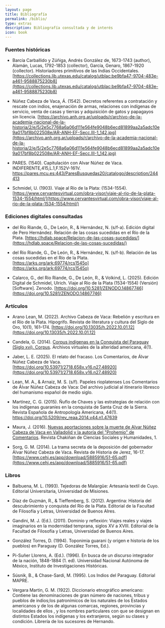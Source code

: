 ```yaml
---
layout: page
title: Bibliografía
permalink: /biblio/
type: extras
description: Bibliografía consultada y de interés
icon: book
---
```


### Fuentes históricas

* Barcía Carballido y Zúñiga, Andrés González de, 1673-1743 (author), Alamán, Lucas, 1792-1853 (collector), García, Genaro, 1867-1920 (collector). Historiadores primitivos de las Indias Occidentales. [https://collections.lib.utexas.edu/catalog/utblac:be9bfa47-9704-483e-a461-9588875230b8](https://collections.lib.utexas.edu/catalog/utblac:be9bfa47-9704-483e-a461-9588875230b8)

* Núñez Cabeza de Vaca, Á. (1542). Decretos referentes a contratación y rescate con indios, enajenación de armas, relaciones con indígenas de servicio, venta de casas y tierras y adquisición de gatos y papagayos sin licencia. [https://archivo.anh.org.ar/uploads/r/archivo-de-la-academia-nacional-de-la-historia/2/e/5/2e5c7768a6a06d111e564fe9048b6ecd81899aa2a5adc10e9a017bf8b022508e/AR-ANH-EF-Secc.III-1_142.jpg](https://archivo.anh.org.ar/uploads/r/archivo-de-la-academia-nacional-de-la-historia/2/e/5/2e5c7768a6a06d111e564fe9048b6ecd81899aa2a5adc10e9a017bf8b022508e/AR-ANH-EF-Secc.III-1_142.jpg)

* PARES. (1540). Capitulación con Alvar Núñez de Vaca. INDIFERENTE,415,L.1,F.152V-161V. https://pares.mcu.es:443/ParesBusquedas20/catalogo/description/244413

* Schmidel, U. (1903). Viaje al Río de la Plata: (1534-1554). [https://www.cervantesvirtual.com/obra-visor/viaje-al-rio-de-la-plata-1534-1554/html/](https://www.cervantesvirtual.com/obra-visor/viaje-al-rio-de-la-plata-1534-1554/html/)

### Ediciones digitales consultadas

* del Rio Riande, G., De León, R., & Hernández, N. (s/f-a). Edición digital de Pero Hernández. Relación de las cosas sucedidas en el Río de la Plata. [https://hdlab.space/Relacion-de-las-cosas-sucedidas/](https://hdlab.space/Relacion-de-las-cosas-sucedidas/)

* del Rio Riande, G., De León, R., & Hernández, N. (s/f-b). Relación de las cosas sucedidas en el Río de la Plata. [https://arks.org/ark:69774/rcs1545o](https://arks.org/ark:69774/rcs1545o)

* Calarco, G., del Rio Riande, G., De León, R., & Volkind, L. (2025). Edición Digital de Schmidel, Ulrich. Viaje al Río de la Plata (1534-1554) (Versión) [Software]. Zenodo. [https://doi.org/10.5281/ZENODO.14867746](https://doi.org/10.5281/ZENODO.14867746)

### Artículos

* Arano Lean, M. (2022). Archivo Cabeza de Vaca: Rebelión y escritura en el Río de la Plata. Hipogrifo. Revista de literatura y cultura del Siglo de Oro, 10(1), 161–174. [https://doi.org/10.13035/h.2022.10.01.12](https://doi.org/10.13035/h.2022.10.01.12)

* Candela, G. (2014). [Corpus indígenas en la Conquista del Paraguay (Siglo xvi). Corpus](https://doi.org/10.4000/corpusarchivos.718). Archivos virtuales de la alteridad americana, 4(1). 

* Jaber, L. E. (2025). El relato del fracaso. Los Comentarios, de Álvar Núñez Cabeza de Vaca. [https://doi.org/10.53971/2718.658x.v16.n27.48920](https://doi.org/10.53971/2718.658x.v16.n27.48920)

* Lean, M. A., & Arnaiz, M. S. (s/f). Papeles rioplatenses Los Comentarios de Álvar Núñez Cabeza de Vaca: Del archivo judicial al itinerario libresco del humanismo español de medio siglo.

* Martínez, C. G. (2015). Ñuflo de Chaves y las estrategias de relación con los indígenas guaraníes en la conquista de Santa Cruz de la Sierra. Revista Española de Antropología Americana, 44(1). https://doi.org/10.5209/rev_reaa.2014.v44.n1.47639

* Maura, J. (2016). [Nuevas aportaciones sobre la muerte de Alvar Núñez Cabeza de Vaca en Valladolid y la autoría del "Prohemio" de Comentarios](https://www.redalyc.org/journal/5717/571763480006/). Revista Chakiñan de Ciencias Sociales y Humanidades, 1.

* Sorg, G. M. (2014). La trama secreta de la deposición del gobernador Álvar Núñez Cabeza de Vaca. Revista de Historia de Jerez, 16-17. [https://www.cehj.es/app/download/5885916/51-65.pdf](https://www.cehj.es/app/download/5885916/51-65.pdf)

### Libros

* Balbuena, M. L. (1993). Tejedoras de Malargüe: Artesanía textil de Cuyo. Editorial Universitaria, Universidad de Misiones.

* Díaz de Guzmán, R., & Tieffemberg, S. (2012). Argentina: Historia del descubrimiento y conquista del Río de la Plata. Editorial de la Facultad de Filosofía y Letras, Universidad de Buenos AIres.

* Gandini, M. J. (Ed.). (2011). Dominio y reflexión: Viajes reales y viajes imaginarios en la modernidad temprana, siglos XV a XVIII. Editorial de la Facultad de Filosofía y Letras, Universidad de Buenos Aires.

* González Torres, D. (1994). Toponimia guarani (y origen e historia de los pueblos) en Paraguay (D. González Torres, Ed.).

* Pi-Suñer Llorens, A. (Ed.). (1996). En busca de un discurso integrador de la nación, 1848-1884 (1. ed). Universidad Nacional Autónoma de México, Instituto de Investigaciones Históricas.

* Súsnik, B., & Chase-Sardi, M. (1995). Los Indios del Paraguay. Editorial MAPRE.

* Vergara Martin, G. M. (1922). Diccionario etnográfico americano: Contiene las denominaciones de gran número de naciones, tribus y pueblos de indios;los patronímicos de los naturales de los Estados americanos y de los de algunas comarcas, regiones, provincias y localidades de ellos , y los nombres particulares con que se designan en distintos Estados los indígenas y los extranjeros, según su clases y condición. Librería de los sucesores de Hernando.